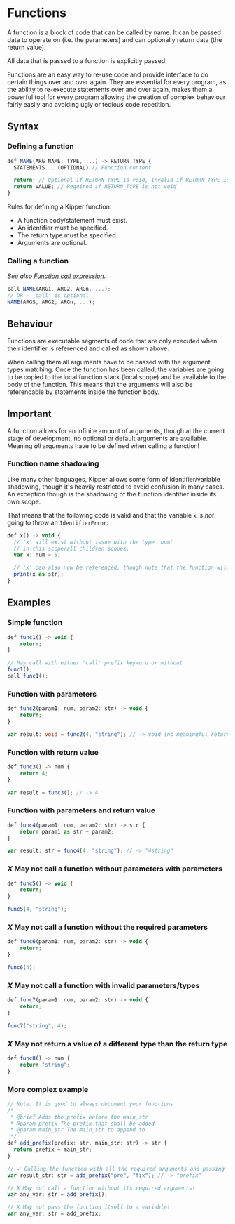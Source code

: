 # Functions

A function is a block of code that can be called by name. It can be passed data to operate on (i.e. the parameters) and
can optionally return data (the return value).

All data that is passed to a function is explicitly passed.

Functions are an easy way to re-use code and provide interface to do certain things over and over again. They are 
essential for every program, as the ability to re-execute statements over and over again, makes them a powerful tool 
for every program allowing the creation of complex behaviour fairly easily and avoiding ugly or tedious code repetition.

## Syntax

### Defining a function

```ts
def NAME(ARG_NAME: TYPE, ...) -> RETURN_TYPE {
  STATEMENTS... (OPTIONAL) // Function content

  return; // Optional if RETURN_TYPE is void, invalid if RETURN_TYPE is not void
  return VALUE; // Required if RETURN_TYPE is not void
}
```

Rules for defining a Kipper function:

- A function body/statement must exist.
- An identifier must be specified.
- The return type must be specified.
- Arguments are optional.

### Calling a function

_See also [Function call expression](./expressions.html)._

```ts
call NAME(ARG1, ARG2, ARGn, ...);
// OR - 'call' is optional
NAME(ARGS, ARG2, ARGn, ...);
```

## Behaviour

Functions are executable segments of code that are only executed when their identifier is referenced and called as shown above.

When calling them all arguments have to be passed with the argument types matching. Once the function has been called,
the variables are going to be copied to the local function stack (local scope) and be available to the body of the function.
This means that the arguments will also be referencable by statements inside the function body.

<div class="important">
  <h2>Important</h2>
  <p>
    A function allows for an infinite amount of arguments, though at the current stage of development, no optional or
    default arguments are available. Meaning <em>all</em> arguments have to be defined when calling a function!
  </p>
</div>

### Function name shadowing

Like many other languages, Kipper allows some form of identifier/variable shadowing, though it's heavily restricted to
avoid confusion in many cases. An exception though is the shadowing of the function identifier inside its own scope.

That means that the following code is valid and that the variable `x` is _not_ going to throw an `IdentifierError`:

```ts
def x() -> void {
  // 'x' will exist without issue with the type 'num'
  // in this scope/all children scopes.
  var x: num = 5;

  // 'x' can also now be referenced, though note that the function will keep being shadowed
  print(x as str);
}
```

## Examples

### Simple function

```ts
def func1() -> void {
	return;
}

// May call with either 'call' prefix keyword or without
func1();
call func1();
```

### Function with parameters

```ts
def func2(param1: num, param2: str) -> void {
	return;
}

var result: void = func2(4, "string"); // -> void (no meaningful return value)
```

### Function with return value

```ts
def func3() -> num {
	return 4;
}

var result = func3(); // -> 4
```

### Function with parameters and return value

```ts
def func4(param1: num, param2: str) -> str {
	return param1 as str + param2;
}

var result: str = func4(4, "string"); // -> "4string"
```

### <em class="red-checkmark">X</em> May not call a function without parameters with parameters

```ts
def func5() -> void {
	return;
}

func5(4, "string");
```

### <em class="red-checkmark">X</em> May not call a function without the required parameters

```ts
def func6(param1: num, param2: str) -> void {
    return;
}

func6(4);
```

### <em class="red-checkmark">X</em> May not call a function with invalid parameters/types

```ts
def func7(param1: num, param2: str) -> void {
	return;
}

func7("string", 4);
```

### <em class="red-checkmark">X</em> May not return a value of a different type than the return type

```ts
def func8() -> num {
    return "string";
}
```

### More complex example

```ts
// Note: It is good to always document your functions
/*
 * @brief Adds the prefix before the main_str
 * @param prefix The prefix that shall be added
 * @param main_str The main_str to append to
 */
def add_prefix(prefix: str, main_str: str) -> str {
  return prefix + main_str;
}

// ✓ Calling the function with all the required arguments and passing the result to a variable
var result_str: str = add_prefix("pre", "fix"); // -> "prefix"

// X May not call a function without its required arguments!
var any_var: str = add_prefix();

// X May not pass the function itself to a variable!
var any_var: str = add_prefix;
```
